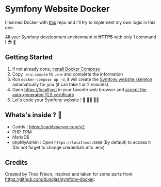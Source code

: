 # Symfony Website Docker

I learned Docker with [this](https://github.com/dunglas/symfony-docker) repo and I'll try to implement my own logic in this one.

All your Symfony development environment in **HTTPS** with only 1 command ! :sunglasses: :exploding_head: 

## Getting Started

1. If not already done, [install Docker Compose](https://docs.docker.com/compose/install/)
2. Copy `.env.sample` to `.env` and complete the information
3. Run `docker-compose up -d`, it will create the [Symfony website skeleton](https://github.com/symfony/website-skeleton) automatically for you (it can take 1 or 2 minutes)
4. Open [https://localhost](https://localhost) in your favorite web browser and [accept the auto-generated TLS certificate](https://stackoverflow.com/a/15076602/1352334)
5. Let's code your Symfony website ! :tada: :man_technologist: :woman_technologist:

## Whats's inside ? :monocle_face:

- Caddy : https://caddyserver.com/v2
- PHP-FPM
- MariaDB 
- phpMyAdmin : Open `https://localhost:8888` (By default) to access it (Do not forget to change credentials into .env)

## Credits

Created by Théo Frison, inspired and taken for some parts from https://github.com/dunglas/symfony-docker.
